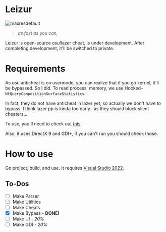 # Leizur

![maxresdefault](https://github.com/NeoMaster831/Leizur/assets/72684393/62c731ff-d7f6-4409-9a1a-28d53ac625cd)

> *as fast as you can,*

Leizur is open-source osu!lazer cheat, is under development. After completing development, it'll be switched to private.

# Requirements

As osu anticheat is on usermode, you can realize that if you go kernel, it'll be bypassed.
So I did. To read process' memory, we use Hooked-`NtQueryCompositionSurfaceStatistics`.

In fact, they do not have anticheat in lazer yet, so actually we don't have to bypass.
I think lazer pp is kinda too early.. as they should block slient cheaters...

To use, you'll need to check out [this](https://github.com/NeoMaster831/rwDriver).

Also, it uses DirectX 9 and GDI+, if you can't run you should check those.

# How to use

Go project, build, and use. It requires [Visual Studio 2022](https://visualstudio.microsoft.com/ko/vs/).

## To-Dos
- [ ] Make Parser
- [ ] Make Utilities
- [ ] Make Cheats
- [x] Make Bypass - **DONE!**
- [ ] Make UI - *20%*
- [ ] Make GDI - *20%*
